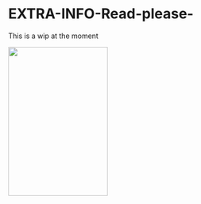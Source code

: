 # EXTRA-INFO-Read-please-
This is a wip at the moment

<img width="200" height="300" src="https://github.com/user-attachments/assets/872172dc-8678-4fc3-a236-77d5459ee5d0">

